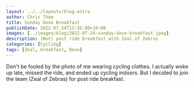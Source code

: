 ```yaml
---
layout: ../../layouts/blog.astro
author: Chris Tham
title: Sunday Dose Breakfast
publishDate: 2022-07-24T12:35:00+10:00
images: [../images/blog/2022-07-24-sunday-dose-breakfast.jpeg]
description: (Not) post ride breakfast with Zeal of Zebras
categories: [Cycling]
tags: [Zeal, breakfast, Dose]
---
```


Don't be fooled by the photo of me wearing cycling clothes. I actually woke up late, missed the ride, and ended up cycling indoors. But I decided to join the team (Zeal of Zebras) for post ride breakfast.
